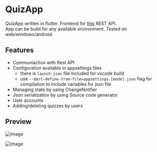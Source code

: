 # QuizApp
QuizApp written in flutter.
Frontend for [this](https://github.com/gaplin/QuizApp.Backend) REST API.<br>
App can be build for any available environment. Tested on web/windows/android.


## Features
- Communiaction with Rest API
- Configuration available in appsettings files
  - there is `launch.json` file included for vscode build
  - use `--dart-define-from-file=appsettings.[mode].json` flag for compilation to include variables for json file
- Managing state by using ChangeNotifier
- Json serialization by using Source code generator
- User accounts
- Adding/deleting quizzes by users

## Preview
![image](https://github.com/gaplin/quiz_app_frontend/assets/50521366/c8abba91-1965-4d97-b2ea-67497cc50e3c)

![image](https://github.com/gaplin/quiz_app_frontend/assets/50521366/41b1cf44-3a30-426c-a494-ffd579bd540f)

